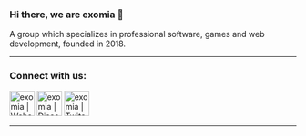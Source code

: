 ### Hi there, we are exomia 👋
A group which specializes in professional software, games and web development, founded in 2018.

---

### Connect with us:

[<img alt="exomia | Website" width="44px" src="https://avatars2.githubusercontent.com/u/37782223" />][website_exomia]
[<img alt="exomia | Discord" width="44px" src="https://cdn.jsdelivr.net/npm/simple-icons@v3/icons/discord.svg" />][discord_exomia]
[<img alt="exomia | Twitch" width="44px" src="https://cdn.jsdelivr.net/npm/simple-icons@v3/icons/twitch.svg" />][twitch_exomia]

---

[website_exomia]: https://exomia.com
[discord_exomia]: http://discord.exomia.com
[twitch_exomia]: https://www.twitch.tv/exomia
